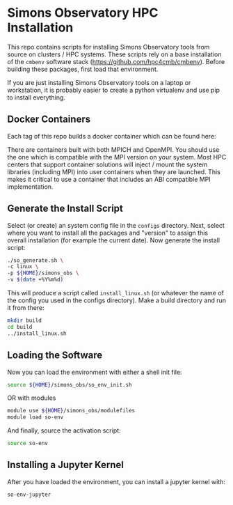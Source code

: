# Simons Observatory HPC Installation

This repo contains scripts for installing Simons Observatory tools from source
on clusters / HPC systems.  These scripts rely on a base installation of the
`cmbenv` software stack (https://github.com/hpc4cmb/cmbenv).  Before building these
packages, first load that environment.

If you are just installing Simons Observatory tools on a laptop or workstation,
it is probably easier to create a python virtualenv and use pip to install
everything.

## Docker Containers

Each tag of this repo builds a docker container which can be found here:


There are containers built with both MPICH and OpenMPI.  You should use the one
which is compatible with the MPI version on your system.  Most HPC centers that
support container solutions will inject / mount the system libraries (including
MPI) into user containers when they are launched.  This makes it critical to
use a container that includes an ABI compatible MPI implementation.


## Generate the Install Script

Select (or create) an system config file in the `configs` directory.  Next, select where
you want to install all the packages and "version" to assign this overall installation
(for example the current date).  Now generate the install script:

```bash
./so_generate.sh \
-c linux \
-p ${HOME}/simons_obs \
-v $(date +%Y%m%d)
```

This will produce a script called `install_linux.sh` (or whatever the name of the config
you used in the configs directory).  Make a build directory and run it from there:

```bash
mkdir build
cd build
../install_linux.sh
```

## Loading the Software

Now you can load the environment with either a shell init file:
```bash
source ${HOME}/simons_obs/so_env_init.sh
```
OR with modules
```bash
module use ${HOME}/simons_obs/modulefiles
module load so-env
```

And finally, source the activation script:
```bash
source so-env
```

## Installing a Jupyter Kernel

After you have loaded the environment, you can install a jupyter kernel with:
```bash
so-env-jupyter
```
